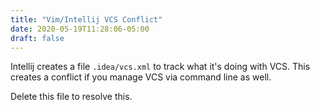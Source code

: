 ```yaml
---
title: "Vim/Intellij VCS Conflict"
date: 2020-05-19T11:28:06-05:00
draft: false
---
```



Intellij creates a file `.idea/vcs.xml` to track what it's doing with VCS. This
creates a conflict if you manage VCS via command line as well.

Delete this file to resolve this.

